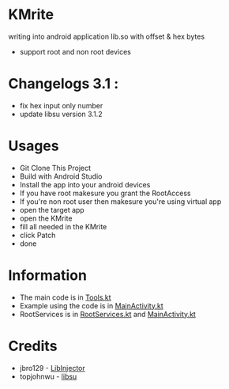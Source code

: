 # KMrite
writing into android application lib.so with offset &amp; hex bytes <br />
- support root and non root devices

# Changelogs 3.1 :
- fix hex input only number
- update libsu version 3.1.2

# Usages 
- Git Clone This Project
- Build with Android Studio
- Install the app into your android devices
- If you have root makesure you grant the RootAccess
- If you're non root user then makesure you're using virtual app
- open the target app
- open the KMrite
- fill all needed in the KMrite
- click Patch
- done

# Information
- The main code is in [Tools.kt](https://github.com/MrPictYT-art/KMrite/blob/master/app/src/main/java/com/kmrite/Tools.kt)
- Example using the code is in [MainActivity.kt](https://github.com/MrPictYT-art/KMrite/blob/master/app/src/main/java/com/kmrite/MainActivity.kt)
- RootServices is in [RootServices.kt](https://github.com/MrPictYT-art/KMrite/blob/master/app/src/main/java/com/kmrite/RootServices.kt) and [MainActivity.kt](https://github.com/MrPictYT-art/KMrite/blob/master/app/src/main/java/com/kmrite/MainActivity.kt)

# Credits
- jbro129 - [LibInjector](https://github.com/jbro129/LibInjector)
- topjohnwu - [libsu](https://github.com/topjohnwu/libsu)
